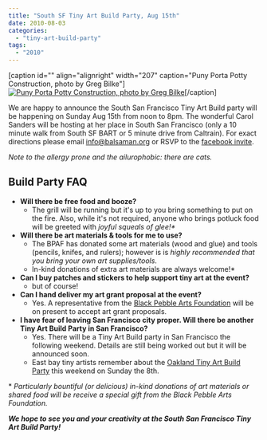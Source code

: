 ```yaml
---
title: "South SF Tiny Art Build Party, Aug 15th"
date: 2010-08-03
categories: 
  - "tiny-art-build-party"
tags: 
  - "2010"
---
```


\[caption id="" align="alignright" width="207" caption="Puny Porta Potty Construction, photo by Greg Bilke"\][![Puny Porta Potty Construction, photo by Greg Bilke](http://farm4.static.flickr.com/3422/3875897525_163c766140_z.jpg?zz=1 "Puny Porta Potty Construction, photo by Greg Bilke")](http://www.flickr.com/photos/sparxy/3875897525/in/pool-1215242@N23/)\[/caption\]

We are happy to announce the South San Francisco Tiny Art Build party will be happening on Sunday Aug 15th from noon to 8pm. The wonderful Carol Sanders will be hosting at her place in South San Francisco (only a 10 minute walk from South SF BART or 5 minute drive from Caltrain). For exact directions please email [info@balsaman.org](mailto:info@balsaman.org) or RSVP to the [facebook invite](http://www.facebook.com/event.php?eid=148415001840588 "Tiny Art Build Party, South San Francisco, facebook invite").

_Note to the allergy prone and the ailurophobic: there are cats._

## Build Party FAQ

- **Will there be free food and booze?**
    - The grill will be running but it's up to you bring something to put on the fire. Also, while it's not required, anyone who brings potluck food will be greeted with _joyful squeals of glee!\*_
- **Will there be art materials & tools for me to use?**
    - The BPAF has donated some art materials (wood and glue) and tools (pencils, knifes, and rulers); however is is _highly recommended that you bring your own art supplies/tools_.
    - In-kind donations of extra art materials are always welcome!\*
- **Can I buy patches and stickers to help support tiny art at the event?**
    - but of course!
- **Can I hand deliver my art grant proposal at the event?**
    - Yes. A representative from the [Black Pebble Arts Foundation](http://balsaman.org/donate/) will be on present to accept art grant proposals.
- **I have fear of leaving San Francisco city proper. Will there be another Tiny Art Build Party in San Francisco?**
    - Yes. There will be a Tiny Art Build party in San Francisco the following weekend. Details are still being worked out but it will be announced soon.
    - East bay tiny artists remember about the [Oakland Tiny Art Build Party](http://balsaman.org/2010/07/tiny-art-build-party-oakland-aug-8th/) this weekend on Sunday the 8th.

\* _Particularly bountiful (or delicious) in-kind donations of art materials or shared food will be receive a special gift from the Black Pebble Arts Foundation._

**_We hope to see you and your creativity at the South San Francisco Tiny Art Build Party!_**
